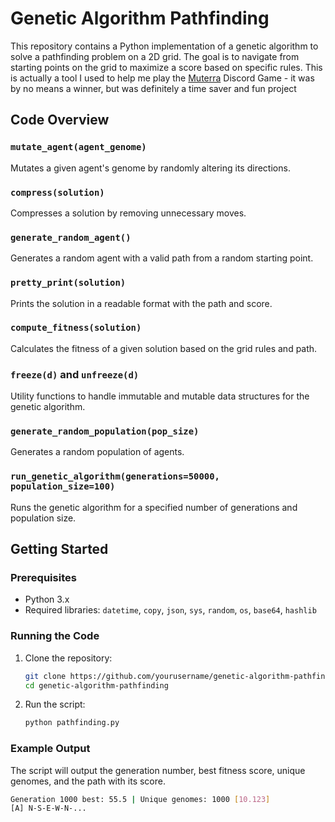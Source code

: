 # Genetic Algorithm Pathfinding

This repository contains a Python implementation of a genetic algorithm to solve a pathfinding problem on a 2D grid. The goal is to navigate from starting points on the grid to maximize a score based on specific rules. This is actually a tool I used to help me play the [Muterra](https://muterra.in/) Discord Game - it was by no means a winner, but was definitely a time saver and fun project

## Code Overview

### `mutate_agent(agent_genome)`

Mutates a given agent's genome by randomly altering its directions.

### `compress(solution)`

Compresses a solution by removing unnecessary moves.

### `generate_random_agent()`

Generates a random agent with a valid path from a random starting point.

### `pretty_print(solution)`

Prints the solution in a readable format with the path and score.

### `compute_fitness(solution)`

Calculates the fitness of a given solution based on the grid rules and path.

### `freeze(d)` and `unfreeze(d)`

Utility functions to handle immutable and mutable data structures for the genetic algorithm.

### `generate_random_population(pop_size)`

Generates a random population of agents.

### `run_genetic_algorithm(generations=50000, population_size=100)`

Runs the genetic algorithm for a specified number of generations and population size.

## Getting Started

### Prerequisites

- Python 3.x
- Required libraries: `datetime`, `copy`, `json`, `sys`, `random`, `os`, `base64`, `hashlib`

### Running the Code

1. Clone the repository:
    ```sh
    git clone https://github.com/yourusername/genetic-algorithm-pathfinding.git
    cd genetic-algorithm-pathfinding
    ```

2. Run the script:
    ```sh
    python pathfinding.py
    ```

### Example Output

The script will output the generation number, best fitness score, unique genomes, and the path with its score.

```sh
Generation 1000 best: 55.5 | Unique genomes: 1000 [10.123]
[A] N-S-E-W-N-...
